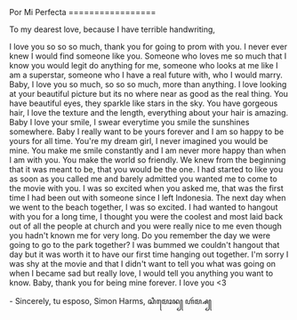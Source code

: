 <head>
<title>I love you esposa</title>
<link rel="stylesheet" href="index.css"/>
<meta charset="utf-8"/>
</head>
Por Mi Perfecta
=================

  To my dearest love, because I have terrible handwriting,
    
I love you so so so much, thank you for going to prom with you. I never ever
knew I would find someone like you. Someone who loves me so much that I know
you would legit do anything for me, someone who looks at me like I am a
superstar, someone who I have a real future with, who I would marry. Baby, I
love you so much, so so so much, more than anything. I love looking at your
beautiful picture but its no where near as good as the real thing. You have
beautiful eyes, they sparkle like stars in the sky. You have gorgeous hair, I
love the texture and the length, everything about your hair is amazing. Baby I
love your smile, I swear everytime you smile the sunshines somewhere. Baby I
really want to be yours forever and I am so happy to be yours for all time.
You're my dream girl, I never imagined you would be mine. You make me smile
constantly and I am never more happy than when I am with you. You make the world
so friendly. We knew from the beginning that it was meant to be, that you would
be the one. I had started to like you as soon as you called me and barely
admitted you wanted me to come to the movie with you. I was so excited when you
asked me, that was the first time I had been out with someone since I left
Indonesia. The next day when we went to the beach together, I was so excited. I
had wanted to hangout with you for a long time, I thought you were the coolest
and most laid back out of all the people at church and you were really nice to
me even though you hadn't known me for very long. Do you remember the day we
were going to go to the park together? I was bummed we couldn't hangout that day
but it was worth it to have our first time hanging out together. I'm sorry I was
shy at the movie and that I didn't want to tell you what was going on when I
became sad but really love, I would tell you anything you want to know. Baby,
thank you for being mine forever. I love you <3

 \- Sincerely, tu esposo,
        Simon Harms, ꦱꦶꦩꦺꦴꦤ꧀ ꦲꦂꦩ꧀ꦱ꧀

